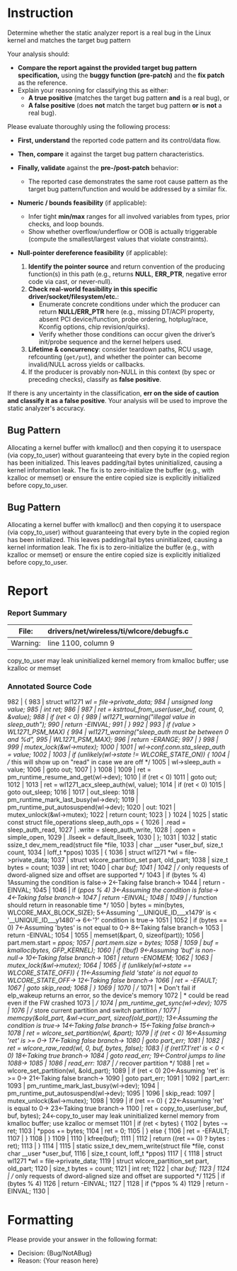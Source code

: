 # Instruction

Determine whether the static analyzer report is a real bug in the Linux kernel and matches the target bug pattern

Your analysis should:
- **Compare the report against the provided target bug pattern specification,** using the **buggy function (pre-patch)** and the **fix patch** as the reference.
- Explain your reasoning for classifying this as either:
  - **A true positive** (matches the target bug pattern **and** is a real bug), or
  - **A false positive** (does **not** match the target bug pattern **or** is **not** a real bug).

Please evaluate thoroughly using the following process:

- **First, understand** the reported code pattern and its control/data flow.
- **Then, compare** it against the target bug pattern characteristics.
- **Finally, validate** against the **pre-/post-patch** behavior:
  - The reported case demonstrates the same root cause pattern as the target bug pattern/function and would be addressed by a similar fix.

- **Numeric / bounds feasibility** (if applicable):
  - Infer tight **min/max** ranges for all involved variables from types, prior checks, and loop bounds.
  - Show whether overflow/underflow or OOB is actually triggerable (compute the smallest/largest values that violate constraints).

- **Null-pointer dereference feasibility** (if applicable):
  1. **Identify the pointer source** and return convention of the producing function(s) in this path (e.g., returns **NULL**, **ERR_PTR**, negative error code via cast, or never-null).
  2. **Check real-world feasibility in this specific driver/socket/filesystem/etc.**:
     - Enumerate concrete conditions under which the producer can return **NULL/ERR_PTR** here (e.g., missing DT/ACPI property, absent PCI device/function, probe ordering, hotplug/race, Kconfig options, chip revision/quirks).
     - Verify whether those conditions can occur given the driver’s init/probe sequence and the kernel helpers used.
  3. **Lifetime & concurrency**: consider teardown paths, RCU usage, refcounting (`get/put`), and whether the pointer can become invalid/NULL across yields or callbacks.
  4. If the producer is provably non-NULL in this context (by spec or preceding checks), classify as **false positive**.

If there is any uncertainty in the classification, **err on the side of caution and classify it as a false positive**. Your analysis will be used to improve the static analyzer's accuracy.

## Bug Pattern

Allocating a kernel buffer with kmalloc() and then copying it to userspace (via copy_to_user) without guaranteeing that every byte in the copied region has been initialized. This leaves padding/tail bytes uninitialized, causing a kernel information leak. The fix is to zero-initialize the buffer (e.g., with kzalloc or memset) or ensure the entire copied size is explicitly initialized before copy_to_user.

## Bug Pattern

Allocating a kernel buffer with kmalloc() and then copying it to userspace (via copy_to_user) without guaranteeing that every byte in the copied region has been initialized. This leaves padding/tail bytes uninitialized, causing a kernel information leak. The fix is to zero-initialize the buffer (e.g., with kzalloc or memset) or ensure the entire copied size is explicitly initialized before copy_to_user.

# Report

### Report Summary

File:| drivers/net/wireless/ti/wlcore/debugfs.c
---|---
Warning:| line 1100, column 9
copy_to_user may leak uninitialized kernel memory from kmalloc buffer; use
kzalloc or memset

### Annotated Source Code


982   | {
983   |  struct wl1271 *wl = file->private_data;
984   |  unsigned long value;
985   |  int ret;
986   |
987   | 	ret = kstrtoul_from_user(user_buf, count, 0, &value);
988   |  if (ret < 0) {
989   |  wl1271_warning("illegal value in sleep_auth");
990   |  return -EINVAL;
991   | 	}
992   |
993   |  if (value > WL1271_PSM_MAX) {
994   |  wl1271_warning("sleep_auth must be between 0 and %d",
995   |  WL1271_PSM_MAX);
996   |  return -ERANGE;
997   | 	}
998   |
999   |  mutex_lock(&wl->mutex);
1000  |
1001  | 	wl->conf.conn.sta_sleep_auth = value;
1002  |
1003  |  if (unlikely(wl->state != WLCORE_STATE_ON)) {
1004  |  /* this will show up on "read" in case we are off */
1005  | 		wl->sleep_auth = value;
1006  |  goto out;
1007  | 	}
1008  |
1009  | 	ret = pm_runtime_resume_and_get(wl->dev);
1010  |  if (ret < 0)
1011  |  goto out;
1012  |
1013  | 	ret = wl1271_acx_sleep_auth(wl, value);
1014  |  if (ret < 0)
1015  |  goto out_sleep;
1016  |
1017  | out_sleep:
1018  | 	pm_runtime_mark_last_busy(wl->dev);
1019  | 	pm_runtime_put_autosuspend(wl->dev);
1020  | out:
1021  | 	mutex_unlock(&wl->mutex);
1022  |  return count;
1023  | }
1024  |
1025  | static const struct file_operations sleep_auth_ops = {
1026  | 	.read = sleep_auth_read,
1027  | 	.write = sleep_auth_write,
1028  | 	.open = simple_open,
1029  | 	.llseek = default_llseek,
1030  | };
1031  |
1032  | static ssize_t dev_mem_read(struct file *file,
1033  |  char __user *user_buf, size_t count,
1034  | 	     loff_t *ppos)
1035  | {
1036  |  struct wl1271 *wl = file->private_data;
1037  |  struct wlcore_partition_set part, old_part;
1038  | 	size_t bytes = count;
1039  |  int ret;
1040  |  char *buf;
1041  |
1042  |  /* only requests of dword-aligned size and offset are supported */
1043  |  if (bytes % 4)
    1Assuming the condition is false→
    2←Taking false branch→
1044  |  return -EINVAL;
1045  |
1046  |  if (*ppos % 4)
    3←Assuming the condition is false→
    4←Taking false branch→
1047  |  return -EINVAL;
1048  |
1049  |  /* function should return in reasonable time */
1050  |  bytes = min(bytes, WLCORE_MAX_BLOCK_SIZE);
    5←Assuming '__UNIQUE_ID___x1479' is < '__UNIQUE_ID___y1480'→
    6←'?' condition is true→
1051  |
1052  |  if (bytes == 0)
    7←Assuming 'bytes' is not equal to 0→
    8←Taking false branch→
1053  |  return -EINVAL;
1054  |
1055  |  memset(&part, 0, sizeof(part));
1056  | 	part.mem.start = *ppos;
1057  | 	part.mem.size = bytes;
1058  |
1059  | 	buf = kmalloc(bytes, GFP_KERNEL);
1060  |  if (!buf)
    9←Assuming 'buf' is non-null→
    10←Taking false branch→
1061  |  return -ENOMEM;
1062  |
1063  |  mutex_lock(&wl->mutex);
1064  |
1065  |  if (unlikely(wl->state == WLCORE_STATE_OFF)) {
    11←Assuming field 'state' is not equal to WLCORE_STATE_OFF→
    12←Taking false branch→
1066  | 		ret = -EFAULT;
1067  |  goto skip_read;
1068  | 	}
1069  |
1070  |  /*
1071  |  * Don't fail if elp_wakeup returns an error, so the device's memory
1072  |  * could be read even if the FW crashed
1073  |  */
1074  |  pm_runtime_get_sync(wl->dev);
1075  |
1076  |  /* store current partition and switch partition */
1077  |  memcpy(&old_part, &wl->curr_part, sizeof(old_part));
    13←Assuming the condition is true→
    14←Taking false branch→
    15←Taking false branch→
1078  | 	ret = wlcore_set_partition(wl, &part);
1079  |  if (ret < 0)
    16←Assuming 'ret' is >= 0→
    17←Taking false branch→
1080  |  goto part_err;
1081  |
1082  |  ret = wlcore_raw_read(wl, 0, buf, bytes, false);
1083  |  if (ret17.1'ret' is < 0 < 0)
    18←Taking true branch→
1084  |  goto read_err;
    19←Control jumps to line 1088→
1085  |
1086  | read_err:
1087  |  /* recover partition */
1088  |  ret = wlcore_set_partition(wl, &old_part);
1089  |  if (ret < 0)
    20←Assuming 'ret' is >= 0→
    21←Taking false branch→
1090  |  goto part_err;
1091  |
1092  | part_err:
1093  |  pm_runtime_mark_last_busy(wl->dev);
1094  |  pm_runtime_put_autosuspend(wl->dev);
1095  |
1096  | skip_read:
1097  | 	mutex_unlock(&wl->mutex);
1098  |
1099  |  if (ret == 0) {
    22←Assuming 'ret' is equal to 0→
    23←Taking true branch→
1100  |  ret = copy_to_user(user_buf, buf, bytes);
    24←copy_to_user may leak uninitialized kernel memory from kmalloc buffer; use kzalloc or memset
1101  |  if (ret < bytes) {
1102  | 			bytes -= ret;
1103  | 			*ppos += bytes;
1104  | 			ret = 0;
1105  | 		} else {
1106  | 			ret = -EFAULT;
1107  | 		}
1108  | 	}
1109  |
1110  | 	kfree(buf);
1111  |
1112  |  return ((ret == 0) ? bytes : ret);
1113  | }
1114  |
1115  | static ssize_t dev_mem_write(struct file *file, const char __user *user_buf,
1116  | 		size_t count, loff_t *ppos)
1117  | {
1118  |  struct wl1271 *wl = file->private_data;
1119  |  struct wlcore_partition_set part, old_part;
1120  | 	size_t bytes = count;
1121  |  int ret;
1122  |  char *buf;
1123  |
1124  |  /* only requests of dword-aligned size and offset are supported */
1125  |  if (bytes % 4)
1126  |  return -EINVAL;
1127  |
1128  |  if (*ppos % 4)
1129  |  return -EINVAL;
1130  |

# Formatting

Please provide your answer in the following format:

- Decision: {Bug/NotABug}
- Reason: {Your reason here}

